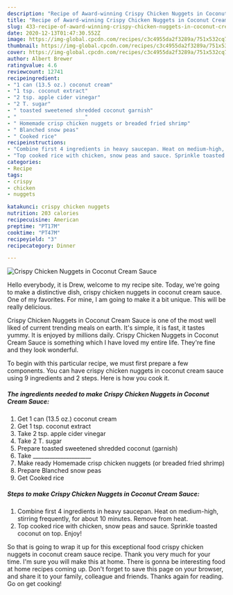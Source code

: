 ```yaml
---
description: "Recipe of Award-winning Crispy Chicken Nuggets in Coconut Cream Sauce"
title: "Recipe of Award-winning Crispy Chicken Nuggets in Coconut Cream Sauce"
slug: 433-recipe-of-award-winning-crispy-chicken-nuggets-in-coconut-cream-sauce
date: 2020-12-13T01:47:30.552Z
image: https://img-global.cpcdn.com/recipes/c3c4955da2f3289a/751x532cq70/crispy-chicken-nuggets-in-coconut-cream-sauce-recipe-main-photo.jpg
thumbnail: https://img-global.cpcdn.com/recipes/c3c4955da2f3289a/751x532cq70/crispy-chicken-nuggets-in-coconut-cream-sauce-recipe-main-photo.jpg
cover: https://img-global.cpcdn.com/recipes/c3c4955da2f3289a/751x532cq70/crispy-chicken-nuggets-in-coconut-cream-sauce-recipe-main-photo.jpg
author: Albert Brewer
ratingvalue: 4.6
reviewcount: 12741
recipeingredient:
- "1 can (13.5 oz.) coconut cream"
- "1 tsp. coconut extract"
- "2 tsp. apple cider vinegar"
- "2 T. sugar"
- " toasted sweetened shredded coconut garnish"
- " _____________________"
- " Homemade crisp chicken nuggets or breaded fried shrimp"
- " Blanched snow peas"
- " Cooked rice"
recipeinstructions:
- "Combine first 4 ingredients in heavy saucepan. Heat on medium-high, stirring frequently, for about 10 minutes. Remove from heat."
- "Top cooked rice with chicken, snow peas and sauce. Sprinkle toasted coconut on top. Enjoy!"
categories:
- Recipe
tags:
- crispy
- chicken
- nuggets

katakunci: crispy chicken nuggets 
nutrition: 203 calories
recipecuisine: American
preptime: "PT17M"
cooktime: "PT47M"
recipeyield: "3"
recipecategory: Dinner

---
```



![Crispy Chicken Nuggets in Coconut Cream Sauce](https://img-global.cpcdn.com/recipes/c3c4955da2f3289a/751x532cq70/crispy-chicken-nuggets-in-coconut-cream-sauce-recipe-main-photo.jpg)

Hello everybody, it is Drew, welcome to my recipe site. Today, we're going to make a distinctive dish, crispy chicken nuggets in coconut cream sauce. One of my favorites. For mine, I am going to make it a bit unique. This will be really delicious.

Crispy Chicken Nuggets in Coconut Cream Sauce is one of the most well liked of current trending meals on earth. It's simple, it is fast, it tastes yummy. It is enjoyed by millions daily. Crispy Chicken Nuggets in Coconut Cream Sauce is something which I have loved my entire life. They're fine and they look wonderful.




To begin with this particular recipe, we must first prepare a few components. You can have crispy chicken nuggets in coconut cream sauce using 9 ingredients and 2 steps. Here is how you cook it.

<!--inarticleads1-->

##### The ingredients needed to make Crispy Chicken Nuggets in Coconut Cream Sauce:

1. Get 1 can (13.5 oz.) coconut cream
1. Get 1 tsp. coconut extract
1. Take 2 tsp. apple cider vinegar
1. Take 2 T. sugar
1. Prepare  toasted sweetened shredded coconut (garnish)
1. Take  _____________________
1. Make ready  Homemade crisp chicken nuggets (or breaded fried shrimp)
1. Prepare  Blanched snow peas
1. Get  Cooked rice




<!--inarticleads2-->

##### Steps to make Crispy Chicken Nuggets in Coconut Cream Sauce:

1. Combine first 4 ingredients in heavy saucepan. Heat on medium-high, stirring frequently, for about 10 minutes. Remove from heat.
1. Top cooked rice with chicken, snow peas and sauce. Sprinkle toasted coconut on top. Enjoy!




So that is going to wrap it up for this exceptional food crispy chicken nuggets in coconut cream sauce recipe. Thank you very much for your time. I'm sure you will make this at home. There is gonna be interesting food at home recipes coming up. Don't forget to save this page on your browser, and share it to your family, colleague and friends. Thanks again for reading. Go on get cooking!
